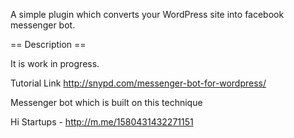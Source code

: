 
A simple plugin which converts your WordPress site into facebook messenger bot.

== Description ==

It is work in progress. 

Tutorial Link
http://snypd.com/messenger-bot-for-wordpress/

Messenger bot which is built on this technique

Hi Startups - http://m.me/1580431432271151